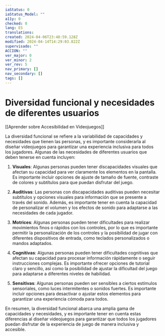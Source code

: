 ```yaml
---
iaStatus: 0
iaStatus_Model: ""
a11y: 0
checked: 0
lang: ES
translations: 
created: 2024-04-06T23:48:59.128Z
modified: 2024-04-14T14:29:03.822Z
supervisado: ""
ACCION: ""
ver_major: 0
ver_minor: 2
ver_rev: 5
nav_primary: []
nav_secondary: []
tags: []
---
```

# Diversidad funcional y necesidades de diferentes usuarios

[[Aprender sobre Accesibilidad en Videojuegos]]

La diversidad funcional se refiere a la variabilidad de capacidades y necesidades que tienen las personas, y es importante considerarla al diseñar videojuegos para garantizar una experiencia inclusiva para todos los jugadores. Algunas de las necesidades de diferentes usuarios que deben tenerse en cuenta incluyen:

1. **Visuales**: Algunas personas pueden tener discapacidades visuales que afectan su capacidad para ver claramente los elementos en la pantalla. Es importante incluir opciones de ajuste de tamaño de fuente, contraste de colores y subtítulos para que puedan disfrutar del juego.

2. **Auditivas**: Las personas con discapacidades auditivas pueden necesitar subtítulos y opciones visuales para información que se presente a través del sonido. Además, es importante tener en cuenta la capacidad de personalizar el volumen y los efectos de sonido para adaptarse a las necesidades de cada jugador.

3. **Motrices**: Algunas personas pueden tener dificultades para realizar movimientos finos o rápidos con los controles, por lo que es importante permitir la personalización de los controles y la posibilidad de jugar con diferentes dispositivos de entrada, como teclados personalizados o mandos adaptados.

4. **Cognitivas**: Algunas personas pueden tener dificultades cognitivas que afectan su capacidad para procesar información rápidamente o seguir instrucciones complejas. Es importante ofrecer opciones de tutorial claro y sencillo, así como la posibilidad de ajustar la dificultad del juego para adaptarse a diferentes niveles de habilidad.

5. **Sensitivas**: Algunas personas pueden ser sensibles a ciertos estímulos sensoriales, como luces intermitentes o sonidos fuertes. Es importante incluir opciones para desactivar o ajustar estos elementos para garantizar una experiencia cómoda para todos.

En resumen, la diversidad funcional abarca una amplia gama de capacidades y necesidades, y es importante tener en cuenta estas diferencias al diseñar videojuegos para garantizar que todos los jugadores puedan disfrutar de la experiencia de juego de manera inclusiva y accesible.

